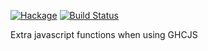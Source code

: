 [![Hackage](https://img.shields.io/hackage/v/javascript-extras.svg)](https://hackage.haskell.org/package/javascript-extras)
[![Build Status](https://secure.travis-ci.org/louispan/javascript-extras.png?branch=master)](http://travis-ci.org/louispan/javascript-extras)

Extra javascript functions when using GHCJS
